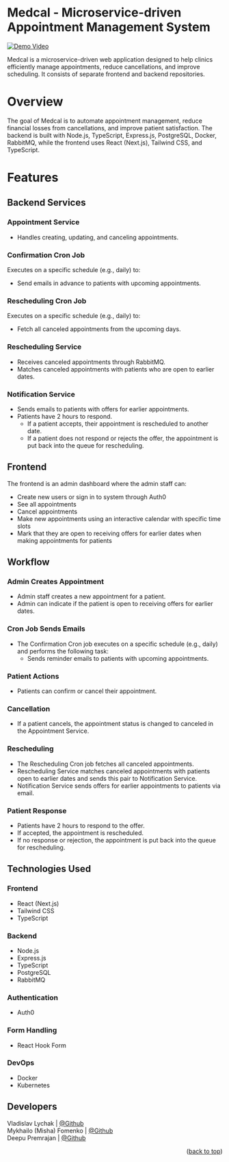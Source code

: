 # Medcal - Microservice-driven Appointment Management System

[![Demo Video](https://img.youtube.com/vi/YOUTUBE_VIDEO_ID/0.jpg)](https://www.youtube.com/watch?v=YOUTUBE_VIDEO_ID)

Medcal is a microservice-driven web application designed to help clinics efficiently manage appointments, reduce cancellations, and improve scheduling. It consists of separate frontend and backend repositories.

# Overview

The goal of Medcal is to automate appointment management, reduce financial losses from cancellations, and improve patient satisfaction. The backend is built with Node.js, TypeScript, Express.js, PostgreSQL, Docker, RabbitMQ, while the frontend uses React (Next.js), Tailwind CSS, and TypeScript.

# Features

## Backend Services

### Appointment Service

- Handles creating, updating, and canceling appointments.

### Confirmation Cron Job

Executes on a specific schedule (e.g., daily) to:

- Send emails in advance to patients with upcoming appointments.

### Rescheduling Cron Job

Executes on a specific schedule (e.g., daily) to:

- Fetch all canceled appointments from the upcoming days.

### Rescheduling Service

- Receives canceled appointments through RabbitMQ.
- Matches canceled appointments with patients who are open to earlier dates.

### Notification Service

- Sends emails to patients with offers for earlier appointments.
- Patients have 2 hours to respond.
  - If a patient accepts, their appointment is rescheduled to another date.
  - If a patient does not respond or rejects the offer, the appointment is put back into the queue for rescheduling.

## Frontend

The frontend is an admin dashboard where the admin staff can:

- Create new users or sign in to system through Auth0
- See all appointments
- Cancel appointments
- Make new appointments using an interactive calendar with specific time slots
- Mark that they are open to receiving offers for earlier dates when making appointments for patients

## Workflow

### Admin Creates Appointment

- Admin staff creates a new appointment for a patient.
- Admin can indicate if the patient is open to receiving offers for earlier dates.

### Cron Job Sends Emails

- The Confirmation Cron job executes on a specific schedule (e.g., daily) and performs the following task:
  - Sends reminder emails to patients with upcoming appointments.

### Patient Actions

- Patients can confirm or cancel their appointment.

### Cancellation

- If a patient cancels, the appointment status is changed to canceled in the Appointment Service.

### Rescheduling

- The Rescheduling Cron job fetches all canceled appointments.
- Rescheduling Service matches canceled appointments with patients open to earlier dates and sends this pair to Notification Service.
- Notification Service sends offers for earlier appointments to patients via email.

### Patient Response

- Patients have 2 hours to respond to the offer.
- If accepted, the appointment is rescheduled.
- If no response or rejection, the appointment is put back into the queue for rescheduling.

## Technologies Used

### Frontend

- React (Next.js)
- Tailwind CSS
- TypeScript

### Backend

- Node.js
- Express.js
- TypeScript
- PostgreSQL
- RabbitMQ

### Authentication

- Auth0

### Form Handling

- React Hook Form

### DevOps

- Docker
- Kubernetes

<!-- ## Testing

- End-to-End (E2E) Tests: Core functionality covered with Cypress.
- Unit Tests: React components covered with Jest. -->

## Developers

Vladislav Lychak | [@Github](https://github.com/LychakVlad) <br />
Mykhailo (Misha) Fomenko | [@Github](https://github.com/MishaFomenko) <br />
Deepu Premrajan | [@Github](https://github.com/deepu-premrajan) <br />

<p align="right">(<a href="#readme-top">back to top</a>)</p>
